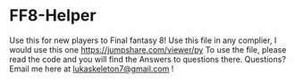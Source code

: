 # FF8-Helper
Use this for new players to Final fantasy 8! 
Use this file in any complier, I would use this one https://jumpshare.com/viewer/py
To use the file, please read the code and you will find the Answers to questions there.
Questions? Email me here at lukaskeleton7@gmail.com !
